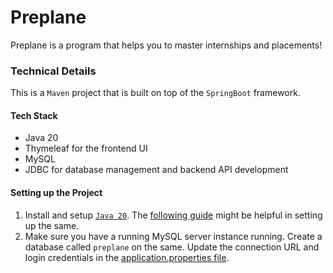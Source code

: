 # Preplane

Preplane is a program that helps you to master internships and placements!

### Technical Details

This is a `Maven` project that is built on top of the `SpringBoot` framework.

#### Tech Stack

- Java 20
- Thymeleaf for the frontend UI
- MySQL
- JDBC for database management and backend API development

#### Setting up the Project

1. Install and setup [`Java 20`](https://www.oracle.com/in/java/technologies/downloads/). The [following guide](https://ubuntuhandbook.org/index.php/2022/03/install-jdk-18-ubuntu/) might be helpful in setting up the same.
2. Make sure you have a running MySQL server instance running. Create a database called `preplane` on the same. Update the connection URL and login credentials in the [application.properties file](./src/main/resources/application.properties).
